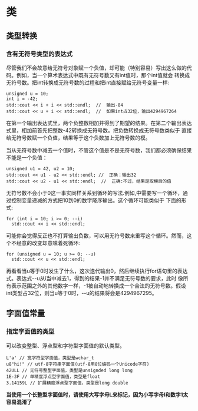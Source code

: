 # 类
## 类型转换
### 含有无符号类型的表达式
尽管我们不会故意给无符号对象赋一个负值，却可能（特别容易）写出这么做的代码。例如，当一个算术表达式中既有无符号数又有int值时，那个int值就会
转换成无符号数。把int转换成无符号数的过程和把int直接赋给无符号变量一样:
```
unsigned u = 10;
int i = -42;
std::cout << i + i << std::endl;  //  输出-84
std::cout << u + i << std::endl;  //  如果int占32位，输出4294967264
 ```
 在第一个输出表达式里，两个负整数相加并得到了期望的结果。在第二个输出表达式里，相加前首先把整数-42转换成无符号数。把负数转换成无符号数类似于
 直接给无符号数赋一个负值，结果等于这个负数加上无符号数的模。  
 
当从无符号数中减去一个值时，不管这个值是不是无符号数，我们都必须确保结果不能是一个负值：
```
unsigned u1 = 42, u2 = 10;
std::cout << u1 - u2 << std::endl; //  正确：输出32
std::cout << u2 - u1 << std::endl;  //  正确:不过，结果是取模后的值 
```

无符号数不会小于0这一事实同样关系到循环的写法.例如,中需要写一个循环，通过控制变量递减的方式把10到0的数字降序输出。这个循环可能类似于
下面的形式:
```
for (int i = 10; i >= 0; --i)
  std::cout << i << std::endl;
```
可能你会觉得反正也不打算输出负数，可以用无符号数来重写这个循环。然而，这个不经意的改变却意味着死循环:
```
for (unsigned u = 10; u >= 0; --u)
  std::cout << u << std::endl;
```
再看看当u等于0时发生了什么，这次迭代输出0，然后继续执行for语句里的表达式。表达式--u从i当中减去1，得到的结果-1并不满足无符号数的要求，此时
像所有表示范围之外的其他数字一样，-1被自动地转换成一个合法的无符号数。假设int类型占32位，则当u等于0时，--u的结果将会是4294967295。  
## 字面值常量
### 指定字面值的类型
可以改变整型、浮点型和字符型字面值的默认类型。
```
L'a' // 宽字符型字面值，类型是wchar_t
u8"hi!" // utf-8字符串字面值(utf-8用8位编码一个Unicode字符)
42ULL // 无符号整型字面值，类型是unsignded long long
1E-3F // 单精度浮点型字面值，类型是float
3.14159L // 扩展精度浮点型字面值，类型是long double
```
**当使用一个长整型字面值时，请使用大写字母L来标记，因为小写字母l和数字1太容易混淆了**   
